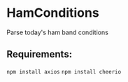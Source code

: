 # HamConditions
Parse today's ham band conditions


## Requirements:
`npm install axios`
`npm install cheerio`
